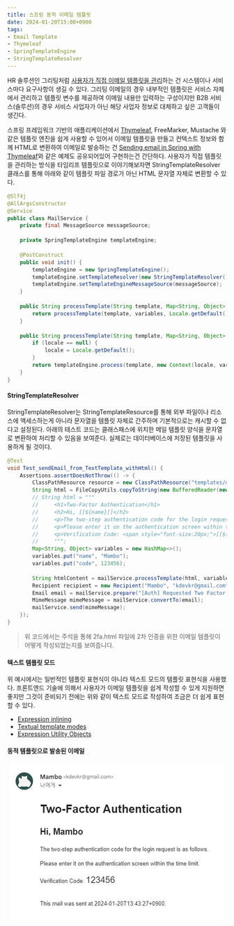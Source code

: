 ```yaml
---
title: 스프링 동적 이메일 템플릿
date: 2024-01-20T15:00+0900
tags:
- Email Template
- Thymeleaf
- SpringTemplateEngine
- StringTemplateResolver
---
```


HR 솔루션인 그리팅처럼 [사용자가 직접 이메일 템플릿을 관리](https://blog.greetinghr.com/recruiter-email-template/)하는 건 시스템이나 서비스마다 요구사항이 생길 수 있다. 그리팅 이메일의 경우 내부적인 템플릿은 서비스 자체에서 관리하고 템플릿 변수를 제공하여 이메일 내용만 입력하는 구성이지만 B2B 서비스(솔루션)의 경우 서비스 사업자가 아닌 해당 사업자 정보로 대체하고 싶은 고객들이 생긴다.

스프링 프레임워크 기반의 애플리케이션에서 [Thymeleaf](https://docs.spring.io/spring-framework/reference/web/webmvc-view/mvc-thymeleaf.html), FreeMarker, Mustache 와 같은 템플릿 엔진을 쉽게 사용할 수 있어서 이메일 템플릿을 만들고 컨텍스트 정보와 함께 HTML로 변환하여 이메일로 발송하는 건 [Sending email in Spring with Thymeleaf](https://www.thymeleaf.org/doc/articles/springmail.html)와 같은 예제도 공유되어있어 구현하는건 간단하다. 사용자가 직접 템플릿을 관리하는 방식을 타임리프 템플릿으로 이야기해보자면 StringTemplateResolver 클래스를 통해 아래와 같이 템플릿 파일 경로가 아닌 HTML 문자열 자체로 변환할 수 있다.

```java
@Slf4j
@AllArgsConstructor
@Service
public class MailService {
    private final MessageSource messageSource;

    private SpringTemplateEngine templateEngine;

    @PostConstruct
    public void init() {
        templateEngine = new SpringTemplateEngine();
        templateEngine.setTemplateResolver(new StringTemplateResolver());
        templateEngine.setTemplateEngineMessageSource(messageSource);
    }

    public String processTemplate(String template, Map<String, Object> variables) {
        return processTemplate(template, variables, Locale.getDefault());
    }

    public String processTemplate(String template, Map<String, Object> variables, Locale locale) {
        if (locale == null) {
            locale = Locale.getDefault();
        }
        return templateEngine.process(template, new Context(locale, variables));
    }
}
```

#### StringTemplateResolver

StringTemplateResolver는 StringTemplateResource를 통해 외부 파일이나 리소스에 액세스하는게 아니라 문자열을 템플릿 자체로 간주하며 기본적으로는 캐시할 수 없다고 설정된다. 아래의 테스트 코드는 클래스패스에 위치한 메일 템플릿 양식을 문자열로 변환하여 처리할 수 있음을 보여준다. 실제로는 데이터베이스에 저장된 템플릿을 사용하게 될 것이다.

```java
@Test
void Test_sendEmail_from_TextTemplate_withHtml() {
    Assertions.assertDoesNotThrow(() -> {
        ClassPathResource resource = new ClassPathResource("templates/mail/2fa.html");
        String html = FileCopyUtils.copyToString(new BufferedReader(new InputStreamReader(resource.getInputStream())));
        // String html = """
        //     <h1>Two-Factor Authentication</h1>
        //     <h2>Hi, [[${name}]]</h2>
        //     <p>The two-step authentication code for the login request is as follows.</p>
        //     <p>Please enter it on the authentication screen within the time limit.</p>
        //     <p>Verification Code: <span style="font-size:20px;">[[${code}]]</span></p>
        //     """;
        Map<String, Object> variables = new HashMap<>();
        variables.put("name", "Mambo");
        variables.put("code", 123456);

        String htmlContent = mailService.processTemplate(html, variables, Locale.forLanguageTag("ko_KR"));
        Recipient recipient = new Recipient("Mambo", "kdevkr@gmail.com", Message.RecipientType.TO);
        Email email = mailService.prepare("[Auth] Requested Two Factor Authentication", htmlContent, recipient);
        MimeMessage mimeMessage = mailService.convertTo(email);
        mailService.send(mimeMessage);
    });
}
```

> 위 코드에서는 주석을 통해 2fa.html 파일에 2차 인증을 위한 이메일 템플릿이 어떻게 작성되었는지를 보여줍니다.

#### 텍스트 템플릿 모드

위 예시에서는 일반적인 템플릿 표현식이 아니라 텍스트 모드의 템플릿 표현식을 사용했다. 프론트엔드 기술에 의해서 사용자가 이메일 템플릿을 쉽게 작성할 수 있게 지원하면 좋지만 그것이 준비되기 전에는 위와 같이 텍스트 모드로 작성하여 조금은 더 쉽게 표현할 수 있다. 

- [Expression inlining](https://www.thymeleaf.org/doc/tutorials/3.1/usingthymeleaf.html#expression-inlining)
- [Textual template modes](https://www.thymeleaf.org/doc/tutorials/3.1/usingthymeleaf.html#textual-template-modes)
- [Expression Utility Objects](https://www.thymeleaf.org/doc/tutorials/3.1/usingthymeleaf.html#appendix-b-expression-utility-objects)

#### 동적 템플릿으로 발송된 이메일

![](/images/posts/spring-dynamic-email-template/01.png)
